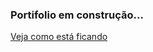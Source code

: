 ### Portifolio em construção...

 [Veja como está ficando](https://1agracinha.github.io/portifolio/)


